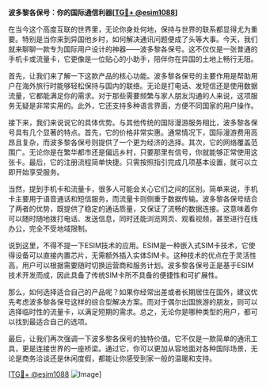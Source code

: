 **波多黎各保号：你的国际通信利器[[TG💪+ @esim1088](https://t.me/s/esim1088)]**

在当今这个高度互联的世界里，无论你身处何地，保持与世界的联系都显得尤为重要。特别是当你来到异国他乡时，如何解决通讯问题便成了头等大事。今天，我们就来聊聊一款专为国际用户设计的神器——波多黎各保号。这不仅仅是一张普通的手机卡或流量卡，它更像是一位贴心的小助手，陪伴你在异国的土地上畅行无阻。

首先，让我们来了解一下这款产品的核心功能。波多黎各保号的主要作用是帮助用户在海外旅行时能够轻松保持与国内的联络。无论是打电话、发短信还是使用数据流量，它都能满足你的需求。对于那些需要频繁与家人朋友沟通的人来说，这项服务无疑是非常实用的。此外，它还支持多种语言界面，方便不同国家的用户操作。

接下来，我们来说说它的具体优势。与其他传统的国际漫游服务相比，波多黎各保号具有几个显著的特点。首先，它的价格非常实惠。通常情况下，国际漫游费用高昂且复杂，而波多黎各保号则提供了一个更为经济的选择。其次，它的网络覆盖范围广。无论你是在繁华都市还是偏远乡村，只要那里有信号，你就能够正常使用这张卡。最后，它的注册流程简单快捷。只需按照指引完成几项基本设置，就可以立即开始享受服务。

当然，提到手机卡和流量卡，很多人可能会关心它们之间的区别。简单来说，手机卡主要用于语音通话和短信服务，而流量卡则侧重于数据传输。波多黎各保号结合了两者的优势，既提供了稳定的通话质量，又保证了流畅的数据连接。这意味着你可以随时随地拨打电话、发送信息，同时还能浏览网页、观看视频，甚至进行在线办公，完全不受地域限制。

说到这里，不得不提一下ESIM技术的应用。ESIM是一种嵌入式SIM卡技术，它使得设备可以直接内置芯片，无需额外插入实体SIM卡。这种技术的优点在于灵活性高，用户可以根据需要随时切换运营商和服务计划。波多黎各保号正是基于ESIM技术开发而成，因此具备了传统SIM卡所不具备的便捷性和可扩展性。

那么，如何选择适合自己的产品呢？如果你经常出差或者长期居住在国外，建议优先考虑波多黎各保号这样的综合型解决方案。而对于偶尔出国旅游的朋友，则可以选择临时性的流量卡，以满足短期的需求。总之，无论你是哪种类型的用户，都可以找到最适合自己的选项。

最后，让我们再次强调一下波多黎各保号的独特价值。它不仅是一款简单的通讯工具，更是连接世界的一座桥梁。通过它，你可以更加从容地面对各种国际场景，无论是商务洽谈还是休闲度假，都能让你感受到家一般的温暖和支持。

[[TG💪+ @esim1088](https://t.me/s/esim1088) ![Image](https://i.postimg.cc/4NQfJmqS/Snipaste-2025-05-13-00-14-12.png)]